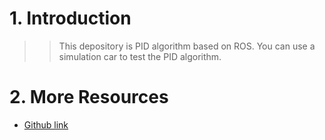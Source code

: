 # 1. Introduction
>>This depository is PID algorithm based on ROS. You can use a simulation car to test the PID algorithm.

# 2. More Resources
- [Github link](https://github.com/lh9171338/Outline)
